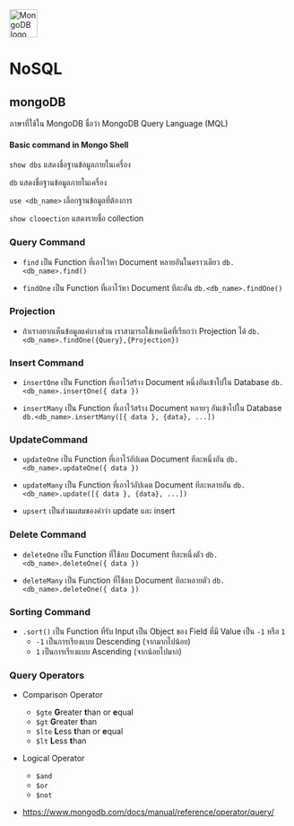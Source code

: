 <img src="https://img.shields.io/badge/MongoDB-282C34?logo=mongodb&logoColor=47A248" alt="MongoDB logo" title="MongoDB" height="50" />

# NoSQL

## mongoDB
ภาษาที่ใช้ใน MongoDB ชื่อว่า MongoDB Query Language (MQL)
 
#### Basic command in Mongo Shell

`show dbs` แสดงชื่อฐานข้อมูลภายในเครื่อง

`db` แสดงชื่อฐานข้อมูลภายในเครื่อง

`use <db_name>` เลือกฐานข้อมูลที่ต้องการ

`show clooection` แสดงรายชื่อ collection
        
### Query Command
- `find` เป็น Function ที่เอาไว้หา Document หลายอันในคราวเดียว `db.<db_name>.find()`
        
- `findOne` เป็น Function ที่เอาไว้หา Document ทีละอัน `db.<db_name>.findOne()`

### Projection
- ถ้าเราอยากเห็นข้อมูลแค่บางส่วน เราสามารถใช้เทคนิคที่เรียกว่า Projection ได้ `db.<db_name>.findOne({Query},{Projection})`

### Insert Command
- `insertOne` เป็น Function ที่เอาไว้สร้าง Document หนึ่งอันเข้าไปใน Database `db.<db_name>.insertOne({ data })`

- `insertMany` เป็น Function ที่เอาไว้สร้าง Document หลายๆ อันเข้าไปใน Database `db.<db_name>.insertMany([{ data }, {data}, ...])`

### UpdateCommand
- `updateOne` เป็น Function ที่เอาไว้อัปเดต Document ทีละหนึ่งอัน `db.<db_name>.updateOne({ data })`

- `updateMany` เป็น Function ที่เอาไว้อัปเดต Document ทีละหลายอัน `db.<db_name>.update([{ data }, {data}, ...])`

- `upsert` เป็นส่วนผสมของคำว่า update และ insert

### Delete Command
- `deleteOne` เป็น Function ที่ใช้ลบ Document ทีละหนึ่งตัว `db.<db_name>.deleteOne({ data })`

- `deleteMany` เป็น Function ที่ใช้ลบ Document ทีละหลายตัว `db.<db_name>.deleteOne({ data })`

### Sorting Command
- `.sort()` เป็น Function ที่รับ Input เป็น Object ของ Field ที่มี Value เป็น `-1` หรือ `1`
    - `-1` เป็นการเรียงแบบ Descending (จากมากไปน้อย)
    - `1` เป็นการเรียงแบบ Ascending (จากน้อยไปมาก)

### Query Operators
  - Comparison Operator
    - `$gte` **G**reater **t**han or **e**qual
    - `$gt` **G**reater **t**han
    - `$lte` **L**ess **t**han or **e**qual
    - `$lt` **L**ess **t**han

  - Logical Operator
    - `$and`
    - `$or`
    - `$not`

  - https://www.mongodb.com/docs/manual/reference/operator/query/
